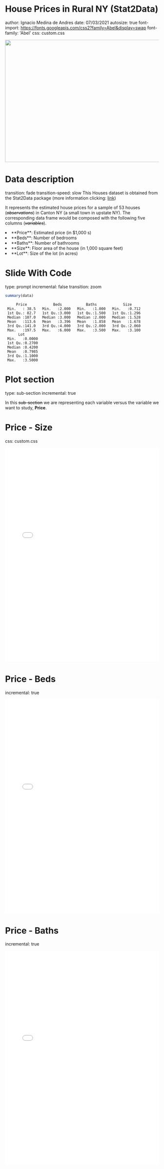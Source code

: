 House Prices in Rural NY (Stat2Data)
========================================================
author: Ignacio Medina de Andres
date: 07/03/2021
autosize: true
font-import: https://fonts.googleapis.com/css2?family=Abel&display=swap
font-family: 'Abel'
css: custom.css



<center><img src="https://www.neurosciencemarketing.com/wp-content/uploads/2008/04/home_for_sale_price.jpg" width="625" height="400"></center>


Data description
========================================================
transition: fade
transition-speed: slow
This Houses dataset is obtained from the Stat2Data package (more information clicking: [link](<https://cran.r-project.org/web/packages/Stat2Data/Stat2Data.pdf>))

It represents the estimated house prices for a sample of 53 houses (~~*observations*~~) in Canton NY (a small town in upstate NY). The corresponding data frame would be composed with the following five columns (~~*variables*~~).

<li class="fragment fade-in">**Price**: Estimated price (in $1,000 s)</li>
<li class="fragment fade-in">**Beds**: Number of bedrooms</li>
<li class="fragment fade-in">**Baths**: Number of bathrooms</li>
<li class="fragment fade-in">**Size**: Floor area of the house (in 1,000 square feet)</li>
<li class="fragment fade-in">**Lot**: Size of the lot (in acres)</li>


Slide With Code
========================================================
type: prompt 
incremental: false
transition: zoom




```r
summary(data)
```

```
     Price            Beds           Baths            Size      
 Min.   : 38.5   Min.   :2.000   Min.   :1.000   Min.   :0.712  
 1st Qu.: 82.7   1st Qu.:3.000   1st Qu.:1.500   1st Qu.:1.296  
 Median :107.0   Median :3.000   Median :2.000   Median :1.528  
 Mean   :113.6   Mean   :3.396   Mean   :1.858   Mean   :1.678  
 3rd Qu.:141.0   3rd Qu.:4.000   3rd Qu.:2.000   3rd Qu.:2.060  
 Max.   :197.5   Max.   :6.000   Max.   :3.500   Max.   :3.100  
      Lot        
 Min.   :0.0000  
 1st Qu.:0.2700  
 Median :0.4200  
 Mean   :0.7985  
 3rd Qu.:1.1000  
 Max.   :3.5000  
```


Plot section 
=========================
type: sub-section
incremental: true

In this ~~sub-section~~ we are representing each variable versus the variable we want to study, **Price**.


Price - Size
========================================================
css: custom.css





<style>
  .p_iframe iframe {
    width:100%;
    height:700px;
}
</style>

<div class="p_iframe">
<iframe frameborder="0" seamless='seamless' scrolling=no src="plotly.html"></iframe>
</div>

Price - Beds
========================================================
incremental: true





<div class="p_iframe">
<iframe frameborder="0" seamless='seamless' scrolling=no src="plotly2.html"></iframe>
</div>


Price - Baths
========================================================
incremental: true





<div class="p_iframe">
<iframe frameborder="0" seamless='seamless' scrolling=no src="plotly3.html"></iframe>
</div>











